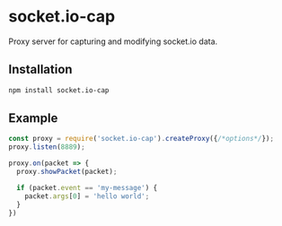 # socket.io-cap

Proxy server for capturing and modifying socket.io data.

## Installation

```bash
npm install socket.io-cap
```

## Example

```js
const proxy = require('socket.io-cap').createProxy({/*options*/});
proxy.listen(8889);

proxy.on(packet => {
  proxy.showPacket(packet);

  if (packet.event == 'my-message') {
    packet.args[0] = 'hello world';
  }
})
```
